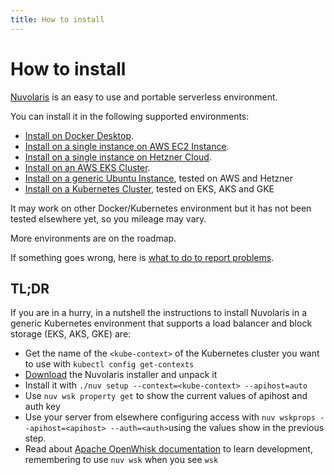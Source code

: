 ```yaml
---
title: How to install
---
```


# How to install

[Nuvolaris](https://www.nuvolaris.io) is an easy to use and portable serverless environment.

You can install it in the following supported environments:

- [Install on Docker Desktop](/documentation/how-to-install-on-docker-desktop).
- [Install on a single instance on AWS EC2 Instance](/documentation/how-to-install-on-aws-ec2).
- [Install on a single instance on Hetzner Cloud](/documentation/how-to-install-on-hetzner-cloud).
- [Install on an AWS EKS Cluster](/documentation/how-to-install-on-aws-eks).
- [Install on a generic Ubuntu Instance](/documentation/how-to-install-on-ubuntu), tested on AWS and Hetzner
- [Install on a Kubernetes Cluster](/documentation/how-to-install-on-kubernetes), tested on EKS, AKS and GKE

It may work on other Docker/Kubernetes environment but it has not been tested elsewhere yet, so you mileage may vary.

More environments are on the roadmap.

If something goes wrong, here is [what to do to report problems](/documentation/troubleshooting).

## TL;DR

If you are in a hurry, in a nutshell the instructions to install Nuvolaris in a generic Kubernetes environment that supports a load balancer and block storage (EKS, AKS, GKE) are:

- Get the name of the `<kube-context>` of the Kubernetes cluster you want to use with `kubectl config get-contexts`
- [Download](/download) the Nuvolaris installer and unpack it
- Install it with `./nuv setup --context=<kube-context> --apihost=auto`
- Use `nuv wsk property get` to show the current values of apihost and auth key
- Use your server from elsewhere configuring access with `nuv wskprops --apihost=<apihost> --auth=<auth>`using the values show in the previous step.
- Read about [Apache OpenWhisk documentation](https://openwhisk.apache.org/documentation.html) to learn development, remembering to use `nuv wsk` when you see `wsk`
